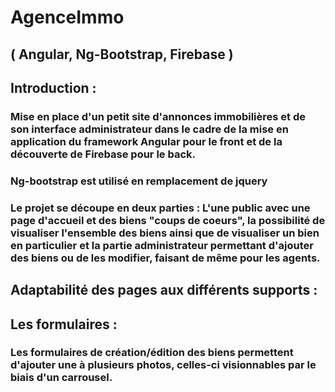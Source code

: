 # AgenceImmo
## ( Angular, Ng-Bootstrap, Firebase )

## Introduction :

### Mise en place d'un petit site d'annonces immobilières et de son interface administrateur dans le cadre de la mise en application du framework Angular pour le front et de la découverte de Firebase pour le back.
### Ng-bootstrap est utilisé en remplacement de jquery

### Le projet se découpe en deux parties : L'une public avec une page d'accueil et des biens "coups de coeurs", la possibilité de visualiser l'ensemble des biens ainsi que de visualiser un bien en particulier et la partie administrateur permettant d'ajouter des biens ou de les modifier, faisant de même pour les agents.

## Adaptabilité des pages aux différents supports :

## Les formulaires :
### Les formulaires de création/édition des biens permettent d'ajouter une à plusieurs photos, celles-ci visionnables par le biais d'un carrousel.



